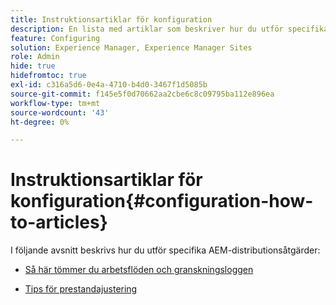 ```yaml
---
title: Instruktionsartiklar för konfiguration
description: En lista med artiklar som beskriver hur du utför specifika distributionsåtgärder i AEM.
feature: Configuring
solution: Experience Manager, Experience Manager Sites
role: Admin
hide: true
hidefromtoc: true
exl-id: c316a5d6-0e4a-4710-b4d0-3467f1d5085b
source-git-commit: f145e5f0d70662aa2cbe6c8c09795ba112e896ea
workflow-type: tm+mt
source-wordcount: '43'
ht-degree: 0%

---
```


# Instruktionsartiklar för konfiguration{#configuration-how-to-articles}

I följande avsnitt beskrivs hur du utför specifika AEM-distributionsåtgärder:

<!--
* [How to Use the Log Viewer](https://helpx.adobe.com/experience-manager/kb/logsviewer.html)
-->

* [Så här tömmer du arbetsflöden och granskningsloggen](https://experienceleague.adobe.com/en/docs/experience-cloud-kcs/kbarticles/ka-24590)

* [Tips för prestandajustering](/help/sites-deploying/configuring-performance.md)

<!--
* [How to Remove Features From the Welcome Screen](/help/sites-developing/customizing-the-welcome-console.md)

* [How to Turn Off the Location Tracker Feature](https://helpx.adobe.com/experience-manager/kb/turn-off-geolocation.html)
-->
